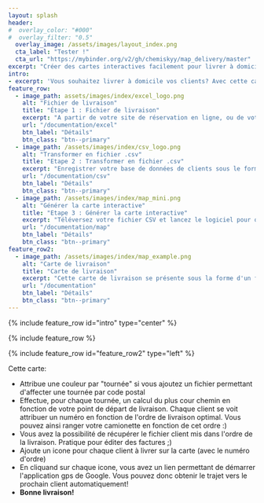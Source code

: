 ```yaml
---
layout: splash
header:
#  overlay_color: "#000"
#  overlay_filter: "0.5"
  overlay_image: /assets/images/layout_index.png
  cta_label: "Tester !"
  cta_url: "https://mybinder.org/v2/gh/chemiskyy/map_delivery/master"
excerpt: "Créer des cartes interactives facilement pour livrer à domicile"
intro: 
- excerpt: 'Vous souhaitez livrer à domicile vos clients? Avec cette carte interactive vous pourrez facilement définir une carte de livraison avec les informations essentielles et la possibilité de connecter directement votre navigateur gps (sur téléphone). Voici comment procéder:'
feature_row:
  - image_path: assets/images/index/excel_logo.png
    alt: "Fichier de livraison"
    title: "Étape 1 : Fichier de livraison"
    excerpt: "A partir de votre site de réservation en ligne, ou de votre tableur préféré"
    url: "/documentation/excel"
    btn_label: "Détails"
    btn_class: "btn--primary"
  - image_path: /assets/images/index/csv_logo.png
    alt: "Transformer en fichier .csv"
    title: "Etape 2 : Transformer en fichier .csv"
    excerpt: "Enregistrer votre base de données de clients sous le format CSV (UTF-8) pour qu'il puisse être lu par le générateur de cartes de livraison"
    url: "/documentation/csv"
    btn_label: "Détails"
    btn_class: "btn--primary"
  - image_path: /assets/images/index/map_mini.png
    alt: "Générer la carte interactive"
    title: "Etape 3 : Générer la carte interactive"
    excerpt: "Téléversez votre fichier CSV et lancez le logiciel pour obtenir votre **carte interactive**"
    url: "/documentation/map"
    btn_label: "Détails"
    btn_class: "btn--primary"
feature_row2:
  - image_path: /assets/images/index/map_example.png
    alt: "Carte de livraison"
    title: "Carte de livraison"
    excerpt: "Cette carte de livraison se présente sous la forme d'un fichier html. Vous pouvez le télécharger sur votre téléphone portable pour l'utiliser pendant votre tournée de livraison"
    url: "/documentation"
    btn_label: "Détails"
    btn_class: "btn--primary"
---
```


{% include feature_row id="intro" type="center" %}

{% include feature_row %}

{% include feature_row id="feature_row2" type="left" %}

Cette carte:

- Attribue une couleur par "tournée" si vous ajoutez un fichier permettant d'affecter une tournée par code postal
- Effectue, pour chaque tournée, un calcul du plus cour chemin en fonction de votre point de départ de livraison. Chaque client se voit attribuer un numéro en fonction de l'ordre de livraison optimal. Vous pouvez ainsi ranger votre camionette en fonction de cet ordre :)
- Vous avez la possibilité de récupérer le fichier client mis dans l'ordre de la livraison. Pratique pour éditer des factures ;)
- Ajoute un icone pour chaque client à livrer sur la carte (avec le numéro d'ordre)
- En cliquand sur chaque icone, vous avez un lien permettant de démarrer l'application gps de Google. Vous pouvez donc obtenir le trajet vers le prochain client automatiquement!
- **Bonne livraison!**

